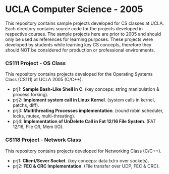 # UCLA Computer Science - 2005

This repository contains sample projects developed for CS classes at UCLA. Each directory contains source code for the projects developed in respective courses. The sample projects here are prior to 2005 and should only be used as references for learning purposes. These projects were developed by students while learning key CS concepts, therefore they should NOT be considered for production or professional environments.

### CS111 Project - OS Class

This repository contains projects developed for the Operating Systems Class (CS111) at UCLA 2005 (C/C++).

* prj1: **Sample Bash-Like Shell in C**. (key conceps: string manipulation & process forking).
* prj2: **Implement system call in Linux Kernel**. (system calls in kernel, patchs, diff).
* prj3: **Multithreating Processes implementation**. (round robin scheduler, locks, mutex, multi-threating).
* prj4: **Implementation of UnDelete Call in Fat 12/16 File System**. (FAT 12/16, File O/I, Mem I/O).


### CS118 Project - Network Class

This repository contains projects developed for Networking Class (C/C++).

* prj1: **Client/Sever Socket**. (key conceps: data tx/rx over sockets).
* prj2: **FEC & CRC Implementation**. (File transfer over UDP, FEC & CRC).
